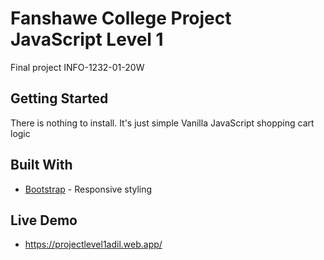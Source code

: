 # Fanshawe College Project JavaScript Level 1
Final project INFO-1232-01-20W

## Getting Started

There is nothing to install. It's just simple Vanilla JavaScript shopping cart logic 


## Built With

* [Bootstrap](https://getbootstrap.com/) - Responsive styling  


## Live Demo 


* https://projectlevel1adil.web.app/

